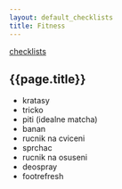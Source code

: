 ```yaml
---
layout: default_checklists
title: Fitness
---
```


[checklists](.)

## {{page.title}}

- kratasy
- tricko
- piti (idealne matcha)
- banan
- rucnik na cviceni
- sprchac
- rucnik na osuseni
- deospray
- footrefresh
